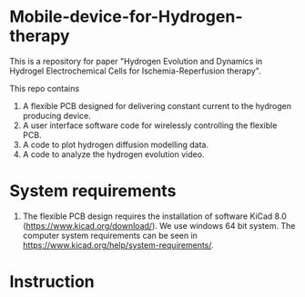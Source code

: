 # Mobile-device-for-Hydrogen-therapy
This is a repository for paper "Hydrogen Evolution and Dynamics in Hydrogel Electrochemical Cells for Ischemia-Reperfusion therapy".

This repo contains 
1. A flexible PCB designed for delivering constant current to the hydrogen producing device.
2. A user interface software code for wirelessly controlling the flexible PCB.
3. A code to plot hydrogen diffusion modelling data.
4. A code to analyze the hydrogen evolution video.

# System requirements
1. The flexible PCB design requires the installation of software KiCad 8.0 (https://www.kicad.org/download/). We use windows 64 bit system. The computer system requirements can be seen in https://www.kicad.org/help/system-requirements/.  

# Instruction
